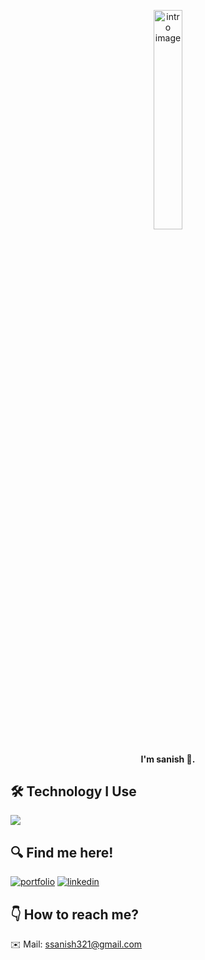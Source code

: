 <p align="center">
    <picture>
        <source media="(prefers-color-scheme: dark)" srcset="intro-dark.gif">
        <source media="(prefers-color-scheme: light)" srcset="intro-light.gif">
        <img width="30%" src="intro-light.gif" alt="intro image" />
    </picture>
</p>
  

<h4 align="center">I'm sanish 👋.</h4>

## 🛠 Technology I Use
<div align="left">
  <img src="https://skillicons.dev/icons?i=python,java,php,js,html,css,dotnet,django,flask,laravel,nodejs,react,mysql,mongodb,git" />
</div>

## 🔍 Find me here!
[![portfolio](https://img.shields.io/badge/my_portfolio-000?style=for-the-badge&logo=ko-fi&logoColor=white)](https://sanishrestha.com.np/)
[![linkedin](https://img.shields.io/badge/linkedin-0A66C2?style=for-the-badge&logo=linkedin&logoColor=white)](https://www.linkedin.com/in/sanishrestha/)
## 👇 How to reach me?
✉️ Mail: ssanish321@gmail.com
</body>
</html>

